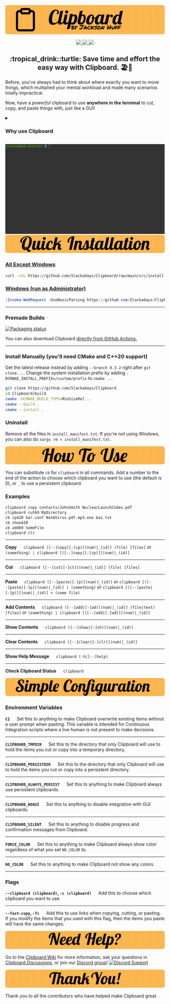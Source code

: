 ![Clipboard Banner](documentation/readme-assets/CBBanner.png)

<p align="center">
    <a href="https://github.com/Slackadays/Clipboard/actions">
        <img src="https://img.shields.io/github/actions/workflow/status/Slackadays/Clipboard/build-clipboard.yml?branch=main&label=BUILDS&style=for-the-badge">
        <img src="https://img.shields.io/github/actions/workflow/status/Slackadays/Clipboard/test-clipboard.yml?branch=main&label=TESTS&style=for-the-badge">
        <img src="https://img.shields.io/github/actions/workflow/status/slackadays/Clipboard/lint-clipboard.yml?branch=main&label=CHECKS&style=for-the-badge">
    </a>
</p>

<h2 align="center" style="border-bottom: none;"> 
:tropical_drink::turtle: Save time and effort the easy way with Clipboard. 🏖️🌴
</h2>

Before, you've always had to think about where exactly you want to move things, which multiplied your mental workload and made many scenarios totally impractical. 

Now, have a _powerful_ clipboard to use **anywhere in the terminal** to cut, copy, and paste things with, just like a GUI!

<details><summary><h3>Why use Clipboard</h3></summary>

- **`Easy.`** Friendly to newbies and power users. &emsp; **`Breezy.`** Zero configuration needed to use.
- **`Beautiful.`** Breaks the rules to look pretty. &emsp; **`Versatile.`** Filled with useful features.
- **`Unified.`** Functions exactly the same everywhere. &emsp; **`Compatible.`** Works on anything that supports C++20.
- **`Scriptable.`** Embed it right into your own programs. &emsp; **`Universal.`** Supports English, español, português, and Türkçe.
- **`Tiny.`** Mere tens of kilobytes in size. &emsp; **`FOSS.`** 100% free and open-source.
- **`Integrated.`** Connects with [many native GUI clipboards.](https://github.com/Slackadays/Clipboard/wiki/GUI-Clipboard-Compat)

</details>

![Clipboard Demo](documentation/readme-assets/ClipboardDemo.gif)
![Quick Installation](documentation/readme-assets/CBQuickInstallation.png)
### [**All Except Windows**](https://github.com/Slackadays/Clipboard/blob/main/src/install.sh) 
```bash
curl -sSL https://github.com/Slackadays/Clipboard/raw/main/src/install.sh | sh
```
### [**Windows (run as Administrator)** ](https://github.com/Slackadays/Clipboard/blob/main/src/install.ps1)
```powershell
(Invoke-WebRequest -UseBasicParsing https://github.com/Slackadays/Clipboard/raw/main/src/install.ps1).Content | powershell
```

---

### Premade Builds

<a href="https://repology.org/project/clipboard/versions"><img src="https://repology.org/badge/vertical-allrepos/clipboard.svg" alt="Packaging status"></a>

You can also download Clipboard [directly from GitHub Actions.](https://nightly.link/Slackadays/Clipboard/workflows/main/main)

---

### Install Manually (you'll need CMake and C++20 support)
Get the latest release instead by adding `--branch 0.3.2` right after `git clone...`.
Change the system installation prefix by adding `-DCMAKE_INSTALL_PREFIX=/custom/prefix` to `cmake ..`.
```bash
git clone https://github.com/Slackadays/Clipboard 
cd Clipboard/build
cmake -DCMAKE_BUILD_TYPE=MinSizeRel ..
cmake --build .
cmake --install .
```

### Uninstall

Remove all the files in `install_manifest.txt`. If you're not using Windows, you can also do `xargs rm < install_manifest.txt`.

![How To Use](documentation/readme-assets/CBHowToUse.png)

You can substitute `cb` for `clipboard` in all commands. Add a number to the end of the action to choose which clipboard you want to use (the default is 0), or `_` to use a persistent clipboard. 

### Examples

```
clipboard copy contacts/JohnSmith NuclearLaunchCodes.pdf
clipboard cut69 MyDirectory
cb cp420 bar.conf NotAVirus.pdf.mp3.exe baz.txt
cb show420
cb add69 SomeFile
clipboard clr
```

---

**Copy** &emsp; `clipboard ([--]copy|[-]cp)[(num)|_(id)] (file) [files]` or `(something) | clipboard [([--]copy|[-]cp)][(num)|_(id)]`

---


**Cut** &emsp; `clipboard ([--]cut|[-]ct)[(num)|_(id)] (file) [files]`

---

**Paste** &emsp; `clipboard ([--]paste|[-]p)[(num)|_(id)]` or `clipboard [([--]paste|[-]p][(num)|_(id)] | (something)` or `clipboard [([--]paste|[-]p)][(num)|_(id)] > (some file)`

---

**Add Contents** &emsp; `clipboard ([--]add|[-]ad)[(num)|_(id)] (file|text) [files]` or `(something) | clipboard [([--]add|[-]ad)][(num)|_(id)]`

---

**Show Contents** &emsp; `clipboard ([--]show|[-]sh)[(num)|_(id)]`

---

**Clear Contents** &emsp; `clipboard ([--]clear|[-]clr)[(num)|_(id)]`

---

**Show Help Message** &emsp; `clipboard (-h|[--]help)`

---

**Check Clipboard Status** &emsp; `clipboard`

![Simple Configuration](documentation/readme-assets/CBSimpleConfiguration.png)

### Environment Variables

**`CI`** &emsp; Set this to anything to make Clipboard overwrite existing items without a user prompt when pasting. This variable is intended for Continuous Integration scripts where a live human is not present to make decisions.

---

**`CLIPBOARD_TMPDIR`** &emsp; Set this to the directory that only Clipboard will use to hold the items you cut or copy into a temporary directory.

---

**`CLIPBOARD_PERSISTDIR`** &emsp; Set this to the directory that only Clipboard will use to hold the items you cut or copy into a persistent directory.

---

**`CLIPBOARD_ALWAYS_PERSIST`** &emsp; Set this to anything to make Clipboard always use persistent clipboards.

---

**`CLIPBOARD_NOGUI`** &emsp; Set this to anything to disable integration with GUI clipboards.

---

**`CLIPBOARD_SILENT`** &emsp; Set this to anything to disable progress and confirmation messages from Clipboard.

---

**`FORCE_COLOR`** &emsp; Set this to anything to make Clipboard always show color regardless of what you set `NO_COLOR` to.

---

**`NO_COLOR`** &emsp; Set this to anything to make Clipboard not show any colors.

</details>

---

### Flags

**`--clipboard (clipboard)`, `-c (clipboard)`** &emsp; Add this to choose which clipboard you want to use.

---

**`--fast-copy`, `-fc`** &emsp; Add this to use links when copying, cutting, or pasting. If you modify the items that you used with this flag, then the items you paste will have the same changes.

![Need Help?](documentation/readme-assets/NeedHelp.png)

Go to the [Clipboard Wiki](https://github.com/Slackadays/Clipboard/wiki) for more information, ask your questions in [Clipboard Discussions](https://github.com/Slackadays/Clipboard/discussions), or join our [Discord group](https://discord.gg/J6asnc3pEG)! [![Discord Support](https://img.shields.io/badge/CHAT-DISCORD-blue?style=for-the-badge)](https://discord.gg/J6asnc3pEG)

![Thank You!](documentation/readme-assets/ThankYou.png)

Thank you to all the contributors who have helped make Clipboard great.
